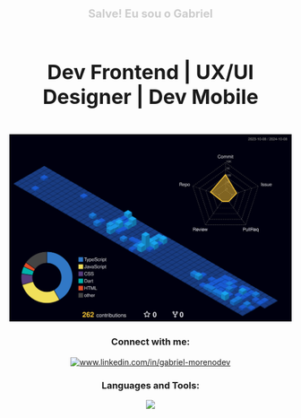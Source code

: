 <div align="center">
    <h2 style="font-size: 20px; font-weight: bold; color: #cccccc;">Salve! Eu sou o Gabriel</h2>
    <h1 style="font-size: 36px; font-weight: bold; padding: 20px 0;">Dev Frontend | UX/UI Designer | Dev Mobile</h1>
    
  
</div>   

![](./profile-3d-contrib/profile-night-view.svg)
<h3 align="center">Connect with me:</h3>
<p align="center">
  <a href="https://www.linkedin.com/in/gabriel-morenodev/" target="_blank">
    <img align="center" src="https://raw.githubusercontent.com/rahuldkjain/github-profile-readme-generator/master/src/images/icons/Social/linked-in-alt.svg" alt="www.linkedin.com/in/gabriel-morenodev" height="30" width="40" />
  </a>
</p>

<h3 align="center">Languages and Tools:</h3>


<p align="center">
  <a href="https://skillicons.dev">
    <img src="https://skillicons.dev/icons?i=html,css,js,git,github,tailwind,sass,react,nodejs,bootstrap,xd,figma,ps,vscode,postman,mongodb,flutter,dart,firebase,java" />

  </a>
</p>





<div align="center">



 

 

</div>

</div>
